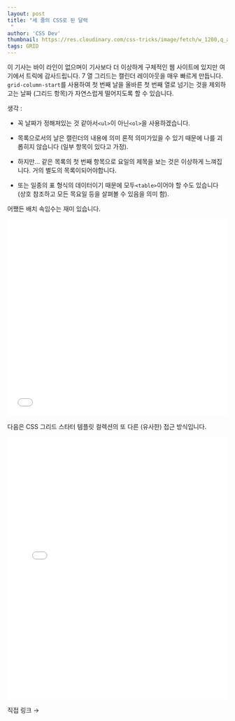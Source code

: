 ```yaml
---
layout: post
title: "세 줄의 CSS로 된 달력
 "
author: 'CSS Dev'
thumbnail: https://res.cloudinary.com/css-tricks/image/fetch/w_1200,q_auto,f_auto/https://css-tricks.com/wp-content/uploads/2020/07/calendar-month-view-previous-past-months.png
tags: GRID
---
```



이 기사는 바이 라인이 없으며이 기사보다 더 이상하게 구체적인 웹 사이트에 있지만 여기에서 트릭에 감사드립니다.
 7 열 그리드는 캘린더 레이아웃을 매우 빠르게 만듭니다.
 `grid-column-start`를 사용하여 첫 번째 날을 올바른 첫 번째 열로 넘기는 것을 제외하고는 날짜 (그리드 항목)가 자연스럽게 떨어지도록 할 수 있습니다.
 

생각 :
 

- 꼭 날짜가 정해져있는 것 같아서`<ul>`이 아닌`<ol>`을 사용하겠습니다.
 
- 목록으로서의 날은 캘린더의 내용에 의미 론적 의미가있을 수 있기 때문에 나를 괴롭히지 않습니다 (일부 항목이 있다고 가정).
 
- 하지만… 같은 목록의 첫 번째 항목으로 요일의 제목을 보는 것은 이상하게 느껴집니다.
 거의 별도의 목록이되어야합니다.
 
- 또는 일종의 표 형식의 데이터이기 때문에 모두`<table>`이어야 할 수도 있습니다 (상호 참조하고 모든 목요일 등을 살펴볼 수 있음을 의미 함).
 

어쨌든 배치 속임수는 재미 있습니다.
 

<div class="wp-block-cp-codepen-gutenberg-embed-block cp_embed_wrapper resizable" style="height: 450px;"><iframe id="cp_embed_BaLwqGR" src="//codepen.io/anon/embed/BaLwqGR?height=450&amp;theme-id=1&amp;slug-hash=BaLwqGR&amp;default-tab=css,result" height="450" scrolling="no" frameborder="0" allowfullscreen="" allowpaymentrequest="" name="CodePen Embed BaLwqGR" title="CodePen Embed BaLwqGR" class="cp_embed_iframe" style="width: 100%; overflow: hidden; height: 100%;">CodePen Embed Fallback</iframe><div class="win-size-grip" style="touch-action: none;"></div></div>

다음은 CSS 그리드 스타터 템플릿 컬렉션의 또 다른 (유사한) 접근 방식입니다.
 

<div class="wp-block-cp-codepen-gutenberg-embed-block cp_embed_wrapper resizable" style="height: 600px;"><iframe id="cp_embed_vWXBea" src="//codepen.io/anon/embed/vWXBea?height=600&amp;theme-id=1&amp;slug-hash=vWXBea&amp;default-tab=css,result" height="600" scrolling="no" frameborder="0" allowfullscreen="" allowpaymentrequest="" name="CodePen Embed vWXBea" title="CodePen Embed vWXBea" class="cp_embed_iframe" style="width: 100%; overflow: hidden; height: 100%;">CodePen Embed Fallback</iframe><div class="win-size-grip" style="touch-action: none;"></div></div>

직접 링크 →
 